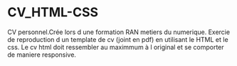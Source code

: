 # CV_HTML-CSS
CV personnel.Crée lors d une formation RAN metiers du numerique.
Exercie de reproduction d un template de cv (joint en pdf) en utilisant le HTML et le css.
Le cv html doit ressembler au maximmum à l original et se comporter de maniere responsive.
